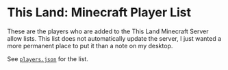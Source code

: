 
# This Land: Minecraft Player List

These are the players who are added to the This Land Minecraft Server allow lists. This list does not automatically update the server, I just wanted a more permanent place to put it than a note on my desktop.

See [`players.json`](./players.json) for the list.
